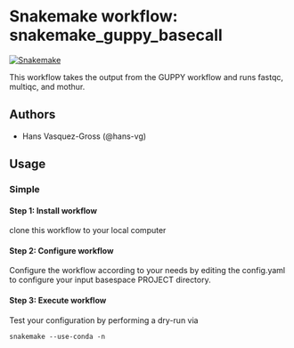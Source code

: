 # Snakemake workflow: snakemake_guppy_basecall

[![Snakemake](https://img.shields.io/badge/snakemake-≥5.2.1-brightgreen.svg)](https://snakemake.bitbucket.io)

This workflow  takes the output from the GUPPY workflow and runs fastqc, multiqc, and mothur.

## Authors

* Hans Vasquez-Gross (@hans-vg)

## Usage

### Simple

#### Step 1: Install workflow

clone this workflow to your local computer


#### Step 2: Configure workflow

Configure the workflow according to your needs by editing the config.yaml to configure your input basespace PROJECT directory.

#### Step 3: Execute workflow

Test your configuration by performing a dry-run via

    snakemake --use-conda -n
